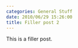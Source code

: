 ```yaml
---
categories: General Stuff
date: 2010/06/29 15:26:00
title: Filler post 2
---
```

This is a filler post.
